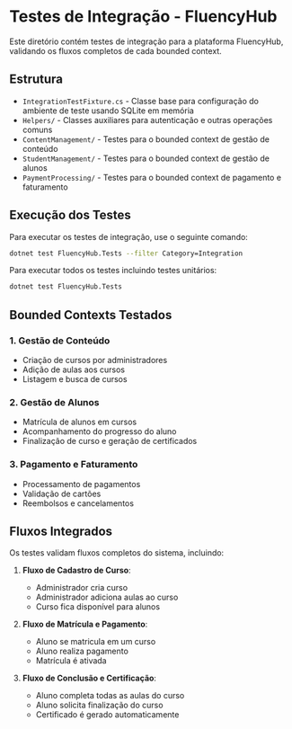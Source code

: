 # Testes de Integração - FluencyHub

Este diretório contém testes de integração para a plataforma FluencyHub, validando os fluxos completos de cada bounded context.

## Estrutura

- `IntegrationTestFixture.cs` - Classe base para configuração do ambiente de teste usando SQLite em memória
- `Helpers/` - Classes auxiliares para autenticação e outras operações comuns
- `ContentManagement/` - Testes para o bounded context de gestão de conteúdo
- `StudentManagement/` - Testes para o bounded context de gestão de alunos
- `PaymentProcessing/` - Testes para o bounded context de pagamento e faturamento

## Execução dos Testes

Para executar os testes de integração, use o seguinte comando:

```bash
dotnet test FluencyHub.Tests --filter Category=Integration
```

Para executar todos os testes incluindo testes unitários:

```bash
dotnet test FluencyHub.Tests
```

## Bounded Contexts Testados

### 1. Gestão de Conteúdo
- Criação de cursos por administradores
- Adição de aulas aos cursos
- Listagem e busca de cursos

### 2. Gestão de Alunos
- Matrícula de alunos em cursos
- Acompanhamento do progresso do aluno
- Finalização de curso e geração de certificados

### 3. Pagamento e Faturamento
- Processamento de pagamentos
- Validação de cartões
- Reembolsos e cancelamentos

## Fluxos Integrados
Os testes validam fluxos completos do sistema, incluindo:

1. **Fluxo de Cadastro de Curso**:
   - Administrador cria curso
   - Administrador adiciona aulas ao curso
   - Curso fica disponível para alunos

2. **Fluxo de Matrícula e Pagamento**:
   - Aluno se matricula em um curso
   - Aluno realiza pagamento
   - Matrícula é ativada

3. **Fluxo de Conclusão e Certificação**:
   - Aluno completa todas as aulas do curso
   - Aluno solicita finalização do curso
   - Certificado é gerado automaticamente 
